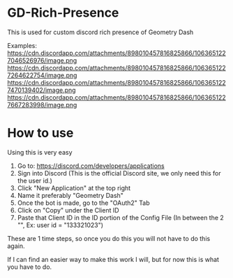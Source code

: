 # GD-Rich-Presence

This is used for custom discord rich presence of Geometry Dash

Examples:
https://cdn.discordapp.com/attachments/898010457816825866/1063651227046526976/image.png
https://cdn.discordapp.com/attachments/898010457816825866/1063651227264622754/image.png
https://cdn.discordapp.com/attachments/898010457816825866/1063651227470139402/image.png
https://cdn.discordapp.com/attachments/898010457816825866/1063651227667283998/image.png

# How to use

Using this is very easy
1. Go to: https://discord.com/developers/applications
2. Sign into Discord (This is the official Discord site, we only need this for the user id.)
3. Click "New Application" at the top right
4. Name it preferably "Geometry Dash"
5. Once the bot is made, go to the "OAuth2" Tab
6. Click on "Copy" under the Client ID
7. Paste that Client ID in the ID portion of the Config File
(In between the 2 "", Ex: user id = "133321023")

These are 1 time steps, so once you do this you will not have to do this again.

If I can find an easier way to make this work I will, but for now this is what you have to do.
